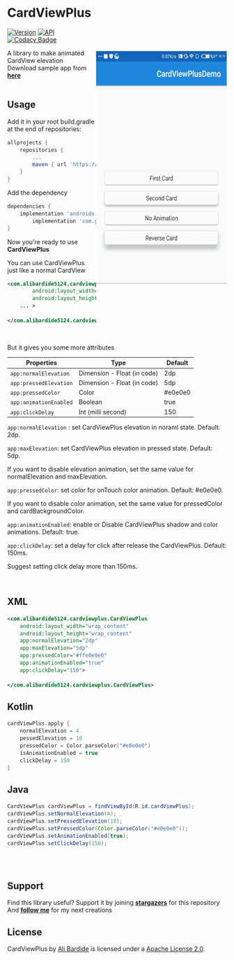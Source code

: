 CardViewPlus
=================

<img src="/readme.files/sample.gif" alt="sample" title="sample" width="300" height="533" align="right" vspace="52" />

[![Version](https://jitpack.io/v/alibardide5124/CardViewPlus.svg)](https://jitpack.io/#alibardide5124/CardViewPlus)
[![API](https://img.shields.io/badge/API-14%2B-blue.svg?style=flat)](https://android-arsenal.com/api?level=14)
[![Codacy Badge](https://api.codacy.com/project/badge/Grade/9eca05909e6640d1b56d704c5601d68d)](https://www.codacy.com/manual/alibardide5124/CardViewPlus?utm_source=github.com&amp;utm_medium=referral&amp;utm_content=alibardide5124/CardViewPlus&amp;utm_campaign=Badge_Grade)

A library to make animated CardView elevation
<br/>
Download sample app from [**here**](https://github.com/alibardide5124/CardViewPlus/blob/master/readme.files/app-debug.apk)
<br/>
<br/>

Usage
-----
Add it in your root build.gradle at the end of repositories:
```groovy
allprojects {
	repositories {
		...
		maven { url 'https://jitpack.io' }
	}
}
```
Add the dependency
```groovy
dependencies {
	implementation 'androidx.cardview:cardview:1.0.0'
        implementation 'com.github.alibardide5124:CardViewPlus:1.0.5'
}
```

Now you're ready to use **CardViewPlus**

You can use CardViewPlus just like a normal CardView
```xml
<com.alibardide5124.cardviewplus.CardViewPlus
        android:layout_width="wrap_content"
        android:layout_height="wrap_content"
	... >	
	
</com.alibardide5124.cardviewplus.CardViewPlus>
```

<br/>

But it gives you some more attributes 

| Properties                      | Type                                                         | Default         |
| ------------------------------- | ------------------------------------------------------------ | --------------- |
| `app:normalElevation`           | Dimension - Float (in code)                                  | 2dp             |
| `app:pressedElevation`          | Dimension - Float (in code)                                  | 5dp             |
| `app:pressedColor`              | Color                                                        | #e0e0e0         |
| `app:animationEnabled`          | Boolean                                                      | true            |
| `app:clickDelay`                | Int (milli second)                                           | 150             |

`app:normalElevation` : set CardViewPlus elevation in noraml state. Default: 2dp.

`app:maxElevation`: set CardViewPlus elevation in pressed state. Default: 5dp.

   If you want to disable elevation animation, set the same value for normalElevation and maxElevation.

`app:pressedColor`: set color for onTouch color animation. Default: #e0e0e0.

   If you want to disable color animation, set the same value for pressedColor and cardBackgroundColor.

`app:animationEnabled`: enable or Disable CardViewPlus shadow and color animations. Default: true.

`app:clickDelay`: set a delay for click after release the CardViewPlus. Default: 150ms.

   Suggest setting click delay more than 150ms.
  
<br/>

XML
-----
```xml
<com.alibardide5124.cardviewplus.CardViewPlus
	android:layout_width="wrap_content"
	android:layout_height="wrap_content"
	app:normalElevation="2dp"
	app:maxElevation="5dp"
	app:pressedColor="#ffe0e0e0"
	app:animationEnabled="true"
	app:clickDelay="150">

</com.alibardide5124.cardviewplus.CardViewPlus>
```

Kotlin
----
```kotlin
cardViewPlus.apply {
	normalElevation = 4
	pessedElevation = 10
	pressedColor = Color.parseColor("#e0e0e0")
	isAnimationEnabled = true
	clickDelay = 150
}
```

Java
-----
```java
CardViewPlus cardViewPlus = findViewById(R.id.cardViewPlus);
cardViewPlus.setNormalElevation(4);
cardViewPlus.setPressedElevation(10);
cardViewPlus.setPressedColor(Color.parseColor("#e0e0e0"));
cardViewPlus.setAnimationEnabled(true);
cardViewPlus.setClickDelay(150);
```

<br/>
<br/>

Support
-----

Find this library useful? Support it by joining [**stargazers**](https://https://github.com/alibardide5124/CardViewPlus/stargazers) for this repository
<br/>
And [**follow me**](https://https://https://github.com/alibardide5124?tab=followers) for my next creations

License
-----

CardViewPlus by [Ali Bardide](https://github.com/alibardide5124) is licensed under a [Apache License 2.0](http://www.apache.org/licenses/LICENSE-2.0).

